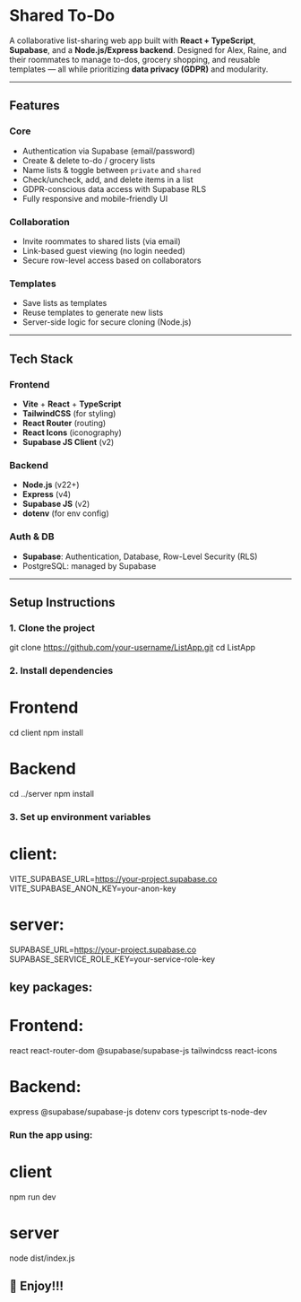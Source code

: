 # Shared To-Do 

A collaborative list-sharing web app built with **React + TypeScript**, **Supabase**, and a **Node.js/Express backend**. Designed for Alex, Raine, and their roommates to manage to-dos, grocery shopping, and reusable templates — all while prioritizing **data privacy (GDPR)** and modularity.

---

## Features

### Core
- Authentication via Supabase (email/password)
- Create & delete to-do / grocery lists
- Name lists & toggle between `private` and `shared`
- Check/uncheck, add, and delete items in a list
- GDPR-conscious data access with Supabase RLS
- Fully responsive and mobile-friendly UI

### Collaboration
- Invite roommates to shared lists (via email)
- Link-based guest viewing (no login needed)
- Secure row-level access based on collaborators

### Templates 
- Save lists as templates 
- Reuse templates to generate new lists
- Server-side logic for secure cloning (Node.js)

---

## Tech Stack

### Frontend
- **Vite** + **React** + **TypeScript**
- **TailwindCSS** (for styling)
- **React Router** (routing)
- **React Icons** (iconography)
- **Supabase JS Client** (v2)

### Backend
- **Node.js** (v22+)
- **Express** (v4)
- **Supabase JS** (v2)
- **dotenv** (for env config)

### Auth & DB
- **Supabase**: Authentication, Database, Row-Level Security (RLS)
- PostgreSQL: managed by Supabase

---

## Setup Instructions

### 1. Clone the project
git clone https://github.com/your-username/ListApp.git
cd ListApp

### 2. Install dependencies
# Frontend
cd client
npm install

# Backend
cd ../server
npm install

### 3. Set up environment variables

# client:
VITE_SUPABASE_URL=https://your-project.supabase.co
VITE_SUPABASE_ANON_KEY=your-anon-key

# server:
SUPABASE_URL=https://your-project.supabase.co
SUPABASE_SERVICE_ROLE_KEY=your-service-role-key


## key packages:
# Frontend:
react
react-router-dom
@supabase/supabase-js
tailwindcss
react-icons


# Backend:
express
@supabase/supabase-js
dotenv
cors
typescript
ts-node-dev

### Run the app using:
# client 
 npm run dev
# server
node dist/index.js

## 🌟 Enjoy!!!